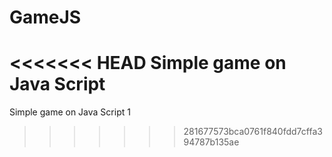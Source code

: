 # GameJS
<<<<<<< HEAD
Simple game on Java Script
=======
Simple game on Java Script 1


>>>>>>> 281677573bca0761f840fdd7cffa394787b135ae
